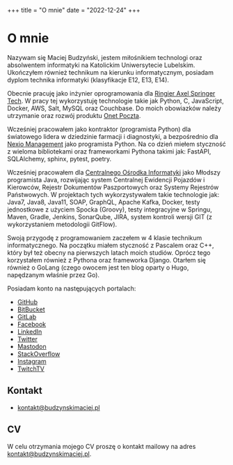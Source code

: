 +++
title = "O mnie"
date = "2022-12-24"
+++

# O mnie

Nazywam się Maciej Budzyński, jestem miłośnikiem technologi oraz absolwentem 
informatyki na Katolickim Uniwersytecie Lubelskim. Ukończyłem również 
technikum na kierunku informatycznym, posiadam dyplom technika informatyki 
(klasyfikacje E12, E13, E14). 

Obecnie pracuję jako inżynier oprogramowania dla 
[Ringier Axel Springer Tech](https://tech.ringieraxelspringer.com/). 
W pracy tej wykorzystuję technologie takie jak Python, C, JavaScript, Docker, 
AWS, Salt, MySQL oraz Couchbase. Do moich obowiazków należy utrzymanie oraz 
rozwój produktu [Onet Poczta](https://poczta.onet.pl/).

Wcześniej pracowałem jako kontraktor (programista Python) dla światowego 
lidera w dziedzinie farmacji i diagnostyki, a bezpośrednio dla 
[Nexio Management](https://www.nexio.pl/) jako programista Python. Na co dzień 
miełem styczność z wieloma bibliotekami oraz frameworkami Pythona takimi jak: 
FastAPI, SQLAlchemy, sphinx, pytest, poetry. 

Wcześniej pracowałem dla [Centralnego Ośrodka Informatyki](https://www.coi.gov.pl/) 
jako Młodszy programista Java, rozwijając system Centralnej Ewidencji 
Pojazdów i Kierowców, Rejestr Dokumentów Paszportowych oraz Systemy 
Rejestrów Państwowych. W projektach tych wykorzystywałem takie technologie 
jak: Java7, Java8, Java11, SOAP, GraphQL, Apache Kafka, Docker, testy 
jednostkowe z użyciem Spocka (Groovy), testy integracyjne w Springu, Maven, 
Gradle, Jenkins, SonarQube, JIRA, system kontroli wersji GIT (z 
wykorzystaniem metodologii GitFlow). 

Swoją przygodę z programowaniem zaczełem w 4 klasie technikum informatycznego. 
Na początku miałem styczność z Pascalem oraz C++, który był też obecny na 
pierwszych latach moich studiów. Oprócz tego korzystałem również z Pythona oraz 
frameworka Django. Otarłem się również o GoLang (czego owocem jest ten blog 
oparty o Hugo, napędzanym właśnie przez Go). 

Posiadam konto na następujących portalach:

* [GitHub](https://github.com/BudzynskiMaciej)
* [BitBucket](https://bitbucket.org/BudzynskiMaciej/)
* [GitLab](https://gitlab.com/BudzynskiMaciej)
* [Facebook](https://www.facebook.com/maciej.budzynski1)
* [LinkedIn](https://www.linkedin.com/in/budzynskimaciej/)
* [Twitter](https://twitter.com/BudzynskiMaciek)
* [Mastodon](https://mastodon.social/@BudzynskiMaciej)
* [StackOverflow](https://stackoverflow.com/users/6785124/maciej-budzyński)
* [Instagram](https://www.instagram.com/budzynski_maciej/)
* [TwitchTV](https://www.twitch.tv/budynlbn)

## Kontakt

* [kontakt@budzynskimaciej.pl](mailto:kontakt@budzynskimaciej.pl)

## CV

W celu otrzymania mojego CV proszę o kontakt mailowy na adres [kontakt@budzynskimaciej.pl](mailto:kontakt@budzynskimaciej.pl).

